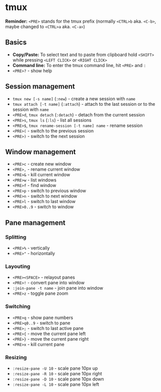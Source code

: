 # tmux

**Reminder:** `<PRE>` stands for the tmux prefix (normally `<CTRL>b` aka. `<C-b>`, maybe changed to `<CTRL>a` aka. `<C-a>`)

## Basics

- **Copy/Paste:** To select text and to paste from clipboard hold `<SHIFT>` while pressing `<LEFT CLICK>` or `<RIGHT CLICK>`
- **Command line:** To enter the tmux command line, hit `<PRE>` and `:`
- `<PRE>?` - show help


## Session management

- `tmux new [-s name]` (`:new`) - create a new session with `name`
- `tmux attach [-t name]` (`:attach`) - attach to the last session or to the session with `name`
- `<PRE>d`, `tmux detach` (`:detach`) - detach from the current session
- `<PRE>s`, `tmux ls` (`:ls`) - list all sessions
- `<PRE>$`, `tmux rename-session [-t name] name` - rename session
- `<PRE>(` - switch to the previous session
- `<PRE>)` - switch to the next session

## Window management

- `<PRE>c` - create new window
- `<PRE>,` - rename current window
- `<PRE>&` - kill current window
- `<PRE>w` - list windows
- `<PRE>f` - find window
- `<PRE>p` - switch to previous window
- `<PRE>n` - switch to next window
- `<PRE>l` - switch to last window
- `<PRE>0..9` - switch to window

## Pane management

### Splitting

- `<PRE>%` - vertically
- `<PRE>"` - horizontally

### Layouting

- `<PRE><SPACE>` - relayout panes
- `<PRE>!` - convert pane into window
- `:join-pane -t name` - join pane into window
- `<PRE>z` - toggle pane zoom

### Switching

- `<PRE>q` - show pane numbers
- `<PRE>q0..9` -  switch to pane
- `<PRE>;` - switch to last active pane
- `<PRE>{` - move the current pane left
- `<PRE>}` - move the current pane right
- `<PRE>x` - kill current pane

### Resizing

- `:resize-pane -U 10` - scale pane 10px up
- `:resize-pane -R 10` - scale pane 10px right
- `:resize-pane -D 10` - scale pane 10px down
- `:resize-pane -L 10` - scale pane 10px left
